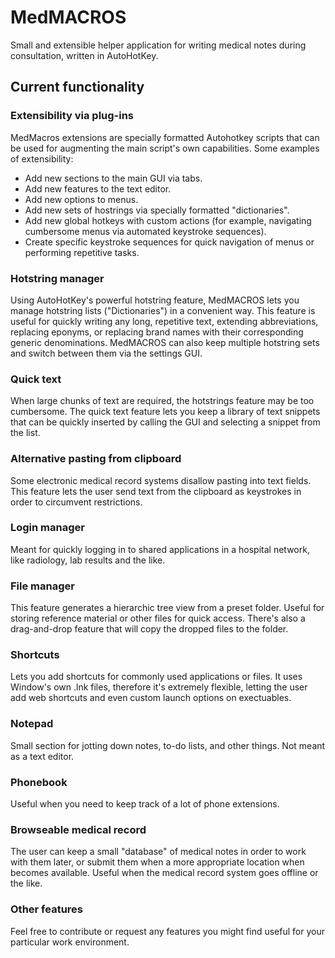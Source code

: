 # MedMACROS
Small and extensible helper application for writing medical notes during consultation, written in AutoHotKey.

## Current functionality
### Extensibility via plug-ins
MedMacros extensions are specially formatted Autohotkey scripts that can be used for augmenting the main script's own capabilities.
Some examples of extensibility:
- Add new sections to the main GUI via tabs.
- Add new features to the text editor.
- Add new options to menus.
- Add new sets of hostrings via specially formatted "dictionaries".
- Add new global hotkeys with custom actions (for example, navigating cumbersome menus via automated keystroke sequences).
- Create specific keystroke sequences for quick navigation of menus or performing repetitive tasks.

### Hotstring manager
Using AutoHotKey's powerful hotstring feature, MedMACROS lets you manage hotstring lists ("Dictionaries") in a convenient way.
This feature is useful for quickly writing any long, repetitive text, extending abbreviations, replacing eponyms, or replacing brand names with their corresponding generic denominations.
MedMACROS can also keep multiple hotstring sets and switch between them via the settings GUI.
### Quick text
When large chunks of text are required, the hotstrings feature may be too cumbersome.
The quick text feature lets you keep a library of text snippets that can be quickly inserted by calling the GUI and selecting a snippet from the list.
### Alternative pasting from clipboard
Some electronic medical record systems disallow pasting into text fields. This feature lets the user send text from the clipboard as keystrokes in order to circumvent restrictions.
### Login manager
Meant for quickly logging in to shared applications in a hospital network, like radiology, lab results and the like.
### File manager
This feature generates a hierarchic tree view from a preset folder. Useful for storing reference material or other files for quick access.
There's also a drag-and-drop feature that will copy the dropped files to the folder.
### Shortcuts
Lets you add shortcuts for commonly used applications or files. It uses Window's own .lnk files, therefore it's extremely flexible, letting the user add web shortcuts and even custom launch options on exectuables.
### Notepad
Small section for jotting down notes, to-do lists, and other things. Not meant as a text editor.
### Phonebook
Useful when you need to keep track of a lot of phone extensions.
### Browseable medical record
The user can keep a small "database" of medical notes in order to work with them later, or submit them when a more appropriate location when becomes available.
Useful when the medical record system goes offline or the like.
### Other features
Feel free to contribute or request any features you might find useful for your particular work environment.
